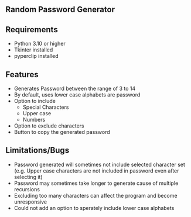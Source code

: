 ## Random Password Generator
## Requirements
- Python 3.10 or higher
- Tkinter installed
- pyperclip installed
## Features
- Generates Password between the range of 3 to 14
- By default, uses lower case alphabets are password
- Option to include
  - Special Characters
  - Upper case
  - Numbers
- Option to exclude characters
- Button to copy the generated password
## Limitations/Bugs
- Password generated will sometimes not include selected character set (e.g. Upper case characters are not included in password even after selecting it)
- Password may sometimes take longer to generate cause of multiple recursions
- Excluding too many characters can affect the program and become unresponsive
- Could not add an option to sperately include lower case alphabets
